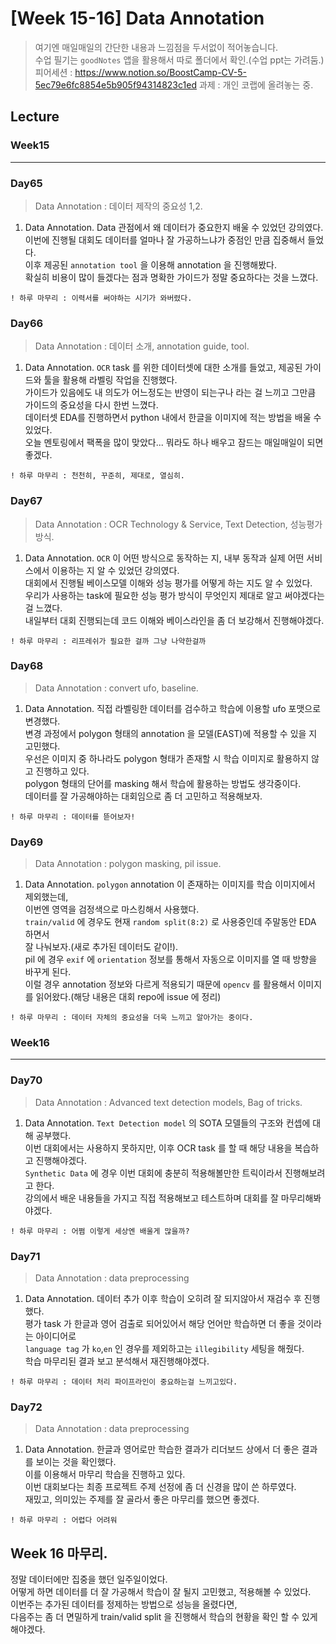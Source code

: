 # [Week 15-16] Data Annotation

> 여기엔 매일매일의 간단한 내용과 느낌점을 두서없이 적어놓습니다.  
> 수업 필기는 `goodNotes` 앱을 활용해서 따로 폴더에서 확인.(수업 ppt는 가려둠.)  
> 피어세션 : https://www.notion.so/BoostCamp-CV-5-5ec79e6fc8854e5b905f94314823c1ed
> 과제    : 개인 코랩에 올려놓는 중.  

## Lecture
### Week15
----------------
### Day65
> Data Annotation : 데이터 제작의 중요성 1,2.  
1. Data Annotation.
    Data 관점에서 왜 데이터가 중요한지 배울 수 있었던 강의였다.  
    이번에 진행될 대회도 데이터를 얼마나 잘 가공하느냐가 중점인 만큼 집중해서 들었다.  
    이후 제공된 `annotation tool` 을 이용해 annotation 을 진행해봤다.  
    확실히 비용이 많이 들겠다는 점과 명확한 가이드가 정말 중요하다는 것을 느꼈다.  
```
! 하루 마무리 : 이력서를 써야하는 시기가 와버렸다.
```

### Day66
> Data Annotation : 데이터 소개, annotation guide, tool.  
1. Data Annotation.
    `OCR` task 를 위한 데이터셋에 대한 소개를 들었고, 제공된 가이드와 툴을 활용해 라벨링 작업을 진행했다.  
    가이드가 있음에도 내 의도가 어느정도는 반영이 되는구나 라는 걸 느끼고 그만큼 가이드의 중요성을 다시 한번 느꼈다.  
    데이터셋 EDA를 진행하면서 python 내에서 한글을 이미지에 적는 방법을 배울 수 있었다.  
    오늘 멘토링에서 팩폭을 많이 맞았다... 뭐라도 하나 배우고 잠드는 매일매일이 되면 좋겠다.   
```
! 하루 마무리 : 천천히, 꾸준히, 제대로, 열심히.
```

### Day67
> Data Annotation : OCR Technology & Service, Text Detection, 성능평가방식.  
1. Data Annotation.
    `OCR` 이 어떤 방식으로 동작하는 지, 내부 동작과 실제 어떤 서비스에서 이용하는 지 알 수 있었던 강의였다.  
    대회에서 진행될 베이스모델 이해와 성능 평가를 어떻게 하는 지도 알 수 있었다.  
    우리가 사용하는 task에 필요한 성능 평가 방식이 무엇인지 제대로 알고 써야겠다는 걸 느꼈다.  
    내일부터 대회 진행되는데 코드 이해와 베이스라인을 좀 더 보강해서 진행해야겠다.  
```
! 하루 마무리 : 리프레쉬가 필요한 걸까 그냥 나약한걸까
```

### Day68
> Data Annotation : convert ufo, baseline.  
1. Data Annotation.
    직접 라벨링한 데이터를 검수하고 학습에 이용할 ufo 포맷으로 변경했다.  
    변경 과정에서 polygon 형태의 annotation 을 모델(EAST)에 적용할 수 있을 지 고민했다.  
    우선은 이미지 중 하나라도 polygon 형태가 존재할 시 학습 이미지로 활용하지 않고 진행하고 있다.  
    polygon 형태의 단어를 masking 해서 학습에 활용하는 방법도 생각중이다.  
    데이터를 잘 가공해야하는 대회임으로 좀 더 고민하고 적용해보자.  
```
! 하루 마무리 : 데이터를 뜯어보자!
```

### Day69
> Data Annotation : polygon masking, pil issue.  
1. Data Annotation.
    `polygon` annotation 이 존재하는 이미지를 학습 이미지에서 제외했는데,  
    이번엔 영역을 검정색으로 마스킹해서 사용했다.  
    `train/valid` 에 경우도 현재 `random split(8:2)` 로 사용중인데 주말동안 EDA 하면서  
    잘 나눠보자.(새로 추가된 데이터도 같이!).  
    pil 에 경우 `exif` 에 `orientation` 정보를 통해서 자동으로 이미지를 열 때 방향을 바꾸게 된다.  
    이럴 경우 annotation 정보와 다르게 적용되기 때문에 `opencv` 를 활용해서 이미지를 읽어왔다.(해당 내용은 대회 repo에 issue 에 정리)  
```
! 하루 마무리 : 데이터 자체의 중요성을 더욱 느끼고 알아가는 중이다.  
```

### Week16
----------------
### Day70
> Data Annotation : Advanced text detection models, Bag of tricks.  
1. Data Annotation.
    `Text Detection model` 의 SOTA 모델들의 구조와 컨셉에 대해 공부했다.  
    이번 대회에서는 사용하지 못하지만, 이후 OCR task 를 할 때 해당 내용을 복습하고 진행해야겠다.  
    `Synthetic Data` 에 경우 이번 대회에 충분히 적용해볼만한 트릭이라서 진행해보려고 한다.  
    강의에서 배운 내용들을 가지고 직접 적용해보고 테스트하며 대회를 잘 마무리해봐야겠다.  

```
! 하루 마무리 : 어쩜 이렇게 세상엔 배울게 많을까?
```

### Day71
> Data Annotation : data preprocessing
1. Data Annotation.
    데이터 추가 이후 학습이 오히려 잘 되지않아서 재검수 후 진행했다.  
    평가 task 가 한글과 영어 검출로 되어있어서 해당 언어만 학습하면 더 좋을 것이라는 아이디어로  
    `language tag` 가 `ko`,`en` 인 경우를 제외하고는 `illegibility` 세팅을 해줬다.  
    학습 마무리된 결과 보고 분석해서 재진행해야겠다.  
```
! 하루 마무리 : 데이터 처리 파이프라인이 중요하는걸 느끼고있다.
```

### Day72
> Data Annotation : data preprocessing
1. Data Annotation.
    한글과 영어로만 학습한 결과가 리더보드 상에서 더 좋은 결과를 보이는 것을 확인했다.  
    이를 이용해서 마무리 학습을 진행하고 있다.  
    이번 대회보다는 최종 프로젝트 주제 선정에 좀 더 신경을 많이 쓴 하루였다.  
    재밌고, 의미있는 주제를 잘 골라서 좋은 마무리를 했으면 좋겠다.  
```
! 하루 마무리 : 어렵다 어려워
```

## Week 16 마무리.
정말 데이터에만 집중을 했던 일주일이었다.  
어떻게 하면 데이터를 더 잘 가공해서 학습이 잘 될지 고민했고, 적용해볼 수 있었다.  
이번주는 추가된 데이터를 정제하는 방법으로 성능을 올렸다면,  
다음주는 좀 더 면밀하게 train/valid split 을 진행해서 학습의 현황을 확인 할 수 있게해야겠다.  